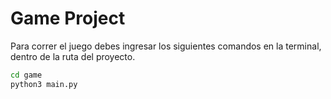 # Game Project

Para correr el juego debes ingresar los siguientes comandos en la terminal, dentro de la ruta del proyecto.

```sh
cd game
python3 main.py
```

